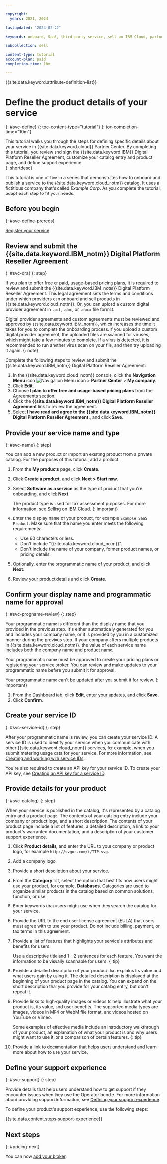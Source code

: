```yaml
---

copyright:
  years: 2021, 2024

lastupdated: "2024-02-22"

keywords: onboard, SaaS, third-party service, sell on IBM Cloud, partner center, product details, catalog entry, support, pricing, catalog, service name, display name, customize, programmatic name

subcollection: sell

content-type: tutorial
account-plan: paid
completion-time: 10m 

---
```


{{site.data.keyword.attribute-definition-list}}


# Define the product details of your service
{: #svc-define}
{: toc-content-type="tutorial"} 
{: toc-completion-time="10m"}

This tutorial walks you through the steps for defining specific details about your service in {{site.data.keyword.cloud}} Partner Center. By completing this tutorial, you review and sign the {{site.data.keyword.IBM}} Digital Platform Reseller Agreement, customize your catalog entry and product page, and define support experience.  
{: shortdesc}

This tutorial is one of five in a series that demonstrates how to onboard and publish a service to the {{site.data.keyword.cloud_notm}} catalog. It uses a fictitious company that's called *Example Corp*. As you complete the tutorial, adapt each step to fit your needs.

## Before you begin
{: #svc-define-prereqs}

[Register your service](/docs/sell?topic=sell-svc-register).

## Review and submit the {{site.data.keyword.IBM_notm}} Digital Platform Reseller Agreement
{: #svc-dra}
{: step}

If you plan to offer free or paid, usage-based pricing plans, it is required to review and submit the {{site.data.keyword.IBM_notm}} Digital Platform Reseller Agreement. This legal agreement sets the terms and conditions under which providers can onboard and sell products in {{site.data.keyword.cloud_notm}}. Or, you can upload a custom digital provider agreement in `.pdf`, `.doc`, or `.docx` file format.

Digital provider agreements and custom agreements must be reviewed and approved by {{site.data.keyword.IBM_notm}}, which increases the time it takes for you to complete the onboarding process. If you upload a custom digital provider agreement, the uploaded files are scanned for viruses, which might take a few minutes to complete. If a virus is detected, it is recommended to run another virus scan on your file, and then try uploading it again.
{: note}

Complete the following steps to review and submit the {{site.data.keyword.IBM_notm}} Digital Platform Reseller Agreement:

1. In the {{site.data.keyword.cloud_notm}} console, click the **Navigation Menu** icon ![Navigation Menu icon](../icons/icon_hamburger.svg "Menu") > **Partner Center** > **My company**. 
1. Click **Edit**.
1. Choose **I plan to offer free and usage-based pricing plans** from the Agreements section.
1. Click the **{{site.data.keyword.IBM_notm}} Digital Platform Reseller Agreement** link to review the agreement.
1. Select **I have read and agree to the {{site.data.keyword.IBM_notm}} Digital Platform Reseller Agreement.**, and click **Save**.

## Provide your service name and type
{: #svc-name}
{: step}

You can add a new product or import an existing product from a private catalog. For the purposes of this tutorial, add a product.

1. From the **My products** page, click **Create**.
1. Click **Create a product**, and click **Next > Start now**.
1. Select **Software as a service** as the type of product that you're onboarding, and click **Next**.

    The product type is used for tax assessment purposes. For more information, see [Selling on IBM Cloud](/docs/sell?topic=sell-selling-clouds).
    {: important}

1. Enter the display name of your product, for example `Example SaaS Product`. Make sure that the name you enter meets the following requirements:

   * Use 60 characters or less.
   * Don't include "{{site.data.keyword.cloud_notm}}".
   * Don't include the name of your company, former product names, or pricing details.

1. Optionally, enter the programmatic name of your product, and click **Next**.
1. Review your product details and click **Create**.

## Confirm your display name and programmatic name for approval
{: #svc-progname-review}
{: step}

Your programmatic name is different than the display name that you provided in the previous step. It's either automatically generated for you and includes your company name, or it is provided by you in a customized manner during the previous step. If your company offers multiple products in {{site.data.keyword.cloud_notm}}, the value of each service name includes both the company name and product name.

Your programmatic name must be approved to create your pricing plans or registering your service broker. You can review and make updates to your programmatic name before you submit it for approval. 

Your programmatic name can't be updated after you submit it for review.
{: important}

1. From the Dashboard tab, click **Edit**, enter your updates, and click **Save**.
1. Click **Confirm**.  

## Create your service ID
{: #svc-service-id}
{: step}

After your programmatic name is review, you can create your service ID. A service ID is used to identify your service when you communicate with other {{site.data.keyword.cloud_notm}} services, for example, when you submit metering usage data for your service. For more information, see [Creating and working with service IDs](/docs/account?topic=account-serviceids&interface=ui).

You're also required to create an API key for your service ID. To create your API key, see [Creating an API key for a service ID](/docs/account?topic=account-serviceidapikeys&interface=ui#create_service_key).


## Provide details for your product
{: #svc-catalog}
{: step}

When your service is published in the catalog, it's represented by a catalog entry and a product page. The contents of your catalog entry include your company or product logo, and a short description. The contents of your product page include a list of features, a detailed description, a link to your product's warranted documentation, and a description of your customer support experience. 

1. Click **Product details**, and enter the URL to your company or product logo, for example `http://svgur.com/i/TTP.svg`.
1. Add a company logo.
1. Provide a short description about your service.
1. From the **Category** list, select the option that best fits how users might use your product, for example, **Databases**. Categories are used to organize similar products in the catalog based on common solutions, function, or use.
1. Enter keywords that users might use when they search the catalog for your service.
1. Provide the URL to the end user license agreement (EULA) that users must agree with to use your product. Do not include billing, payment, or tax terms in this agreement.
1. Provide a list of features that highlights your service's attributes and benefits for users.

   Use a descriptive title and 1 - 2 sentences for each feature. You want the information to be visually scannable for users.
   {: tip}

1. Provide a detailed description of your product that explains its value and what users gain by using it. The detailed description is displayed at the beginning of your product page in the catalog. You can expand on the short description that you provide for your catalog entry, but don't repeat it. 
1. Provide links to high-quality images or videos to help illustrate what your product is, its value, and user benefits. The supported media types are images, videos in MP4 or WebM file format, and videos hosted on YouTube or Vimeo.

   Some examples of effective media include an introductory walkthrough of your product, an explanation of what your product is and why users might want to use it, or a comparison of certain features. 
   {: tip}

1. Provide a link to documentation that helps users understand and learn more about how to use your service.

## Define your support experience
{: #svc-support}
{: step}

Provide details that help users understand how to get support if they encounter issues when they use the Operator bundle. For more information about providing support information, see [Defining your support experience](/docs/sell?topic=sell-sw-support-details). 

To define your product's support experience, use the following steps:

{{site.data.content.steps-support-experience}}

## Next steps 
{: #pricing-next}

You can now [add your broker](/docs/sell?topic=sell-broker-onboard). 
